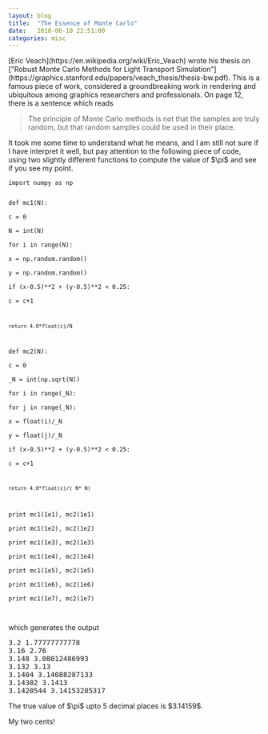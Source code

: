```yaml
---
layout: blog
title:  "The Essence of Monte Carlo"
date:   2018-06-10 22:51:00
categories: misc
---
```


<p>
[Eric Veach](https://en.wikipedia.org/wiki/Eric_Veach) wrote his thesis on ["Robust Monte Carlo Methods for Light Transport Simulation"](https://graphics.stanford.edu/papers/veach_thesis/thesis-bw.pdf). This is a famous piece of work, considered a groundbreaking work in rendering and ubiquitous among graphics researchers and professionals. On page 12, there is a sentence which reads
</p>
<blockquote>
The principle of Monte Carlo methods is not that the samples are truly random, but that random samples could be used in their place.
</blockquote>
<p>
It took me some time to understand what he means, and I am still not sure if I have interpret it well, but pay attention to the following piece of code, using two slightly different functions to compute the value of $\pi$ and see if you see my point.
</p>
<pre class="prettyprint"><code class="language-py">import numpy as np                                                              
                                                                                
def mc1(N):                                                                     
    c = 0                                                                       
    N = int(N)                                                                  
    for i in range(N):                                                          
        x = np.random.random()                                                  
        y = np.random.random()                                                  
        if (x-0.5)**2 + (y-0.5)**2 < 0.25:                                      
            c = c+1                                                             
                                                                                
    return 4.0*float(c)/N                                                       
                                                                                
                                                                                
def mc2(N):                                                                     
    c = 0                                                                       
    _N = int(np.sqrt(N))                                                        
    for i in range(_N):                                                         
        for j in range(_N):                                                     
            x = float(i)/_N                                                     
            y = float(j)/_N                                                     
            if (x-0.5)**2 + (y-0.5)**2 < 0.25:                                  
                c = c+1                                                         
                                                                                
    return 4.0*float(c)/(_N*_N)                                                 
                                                                                
print mc1(1e1), mc2(1e1)                                                        
print mc1(1e2), mc2(1e2)                                                        
print mc1(1e3), mc2(1e3)                                                        
print mc1(1e4), mc2(1e4)                                                        
print mc1(1e5), mc2(1e5)                                                        
print mc1(1e6), mc2(1e6)                                                        
print mc1(1e7), mc2(1e7)  
</code></pre>
<p>
which generates the output
</p>
<pre>3.2 1.77777777778
3.16 2.76
3.148 3.08012486993
3.132 3.13
3.1404 3.14088287133
3.14302 3.1413
3.1420544 3.14153285317
</pre>
<p>The true value of $\pi$ upto 5 decimal places is $3.14159$.</p>
<p>My two cents!</p>
